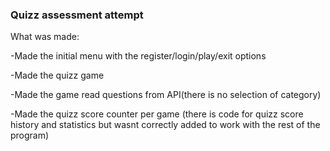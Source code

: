 ### Quizz assessment attempt
What was made:

-Made the initial menu with the register/login/play/exit options

-Made the quizz game 

-Made the game read questions from API(there is no selection of category)

-Made the quizz score counter per game (there is code for quizz score history and statistics but wasnt correctly added to work with the rest of the program)

